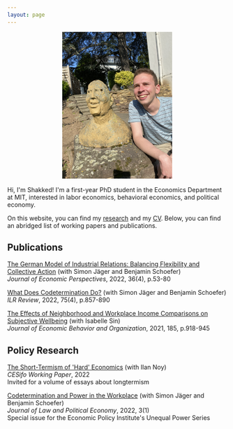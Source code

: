```yaml
---
layout: page
---
```


<div align="center"> 
  <img src="shakkednoy.jpg" width="50%" /> 
</div>

Hi, I'm Shakked! I'm a first-year PhD student in the Economics Department at MIT, interested in labor economics, behavioral economics, and political economy.

On this website, you can find my [research](http://shakkednoy.com/research/) and my [CV](http://shakkednoy.com/cv.pdf). Below, you can find an abridged list of working papers and publications.

<h2> Publications </h2>

[The German Model of Industrial Relations: Balancing Flexibility and Collective Action](jep_germany.pdf) (with Simon Jäger and Benjamin Schoefer)<br/>
_Journal of Economic Perspectives_, 2022, 36(4), p.53-80

[What Does Codetermination Do?](wdcd_ilrr.pdf) (with Simon Jäger and Benjamin Schoefer)<br/>
_ILR Review_, 2022, 75(4), p.857-890<br/> 

[The Effects of Neighborhood and Workplace Income Comparisons on Subjective Wellbeing](thesis_jeboR2.pdf) (with Isabelle Sin)<br/>
_Journal of Economic Behavior and Organization_, 2021, 185, p.918-945<br/>

<h2> Policy Research </h2>

[The Short-Termism of 'Hard' Economics](longtermism.pdf) (with Ilan Noy)<br/>
_CESifo Working Paper_, 2022<br/>
Invited for a volume of essays about longtermism<br/>

[Codetermination and Power in the Workplace](epi_21.pdf) (with Simon Jäger and Benjamin Schoefer)<br/>
_Journal of Law and Political Economy_, 2022, 3(1)<br/>
Special issue for the Economic Policy Institute's Unequal Power Series<br/>





